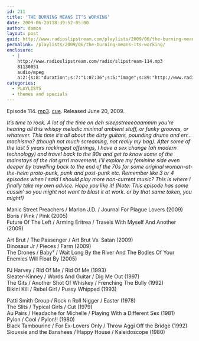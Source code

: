 ```yaml
---
id: 211
title: 'THE BURNING MEANS IT’S WORKING'
date: 2009-06-20T18:39:52-05:00
author: damon
layout: post
guid: http://www.radioslipstream.com/playlists/2009/06/the-burning-means-its-working/
permalink: /playlists/2009/06/the-burning-means-its-working/
enclosure:
  - |
    http://www.radioslipstream.com/radio/slipstream-114.mp3
    81130051
    audio/mpeg
    a:2:{s:8:"duration";s:7:"1:07:36";s:5:"image";s:89:"http://www.radioslipstream.com/wp/wp-content/plugins/podpress//images/vpreview_center.png";}
categories:
  - PLAYLISTS
  - themes and specials
---
```

Episode 114. [mp3](/radio/slipstream-114.mp3). [cue](/radio/slipstream-114.cue). Released June 20, 2009.

_It’s time to rock. A lot of the time on deh sleepstreeeaaammm you’re hearing all this whispy melodic minimal ambient stuff, or funky grooves, or whatever. This time it’s all about the dirty guitars, pounding drums and err&#8230; machismo? (though not much screaming, not really my bag). After some of the last 5 years rockingest offerings, I have a sex change (ah modern technology) and travel back to the 90s and get to know some of the mainstays of the riot grrrl movement. I’ll explore my feminine side even deeper by travelling back to the end of the 70s for some original woman-at-the-helm proto-punk, punk and post-punk etc. Remember like 3 or 4 episodes when I said I should play more non-current music? This is where I finally take my own advice. Hope you like it! (Note: This episode has some cussin’ so you might not want to blast it at work. or by that same token, you might!)_

Manic Street Preachers / Marlon J.D. / Journal For Plague Lovers (2009)  
Boris / Pink / Pink (2005)  
Future Of The Left / Arming Eritrea / Travels With Myself And Another (2009)

Art Brut / The Passenger / Art Brut Vs. Satan (2009)  
Dinosaur Jr / Pieces / Farm (2009)  
The Drones / Baby² / Wait Long By the River And The Bodies Of Your Enemies Will Float By (2005)

PJ Harvey / Rid Of Me / Rid Of Me (1993)  
Sleater-Kinney / Words And Guitar / Dig Me Out (1997)  
The Gits / Another Shot Of Whiskey / Frenching The Bully (1992)  
Bikini Kill / Rebel Girl / Pussy Whipped (1993)

Patti Smith Group / Rock n Roll Nigger / Easter (1978)  
The Slits / Typical Girls / Cut (1979)  
Au Pairs / Headache for Michelle / Playing With a Different Sex (1981)  
Pylon / Cool / Pylon!! (1980)  
Black Tambourine / For Ex-Lovers Only / Throw Aggi Off the Bridge (1992)  
Siouxsie and the Banshees / Happy House / Kaleidoscope (1980)